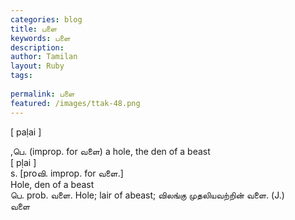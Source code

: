 ```yaml
---
categories: blog
title: பளை
keywords: பளை
description: 
author: Tamilan
layout: Ruby
tags: 
 
permalink: பளை
featured: /images/ttak-48.png
---
```

  
[ paḷai ]  
  
,பெ. (improp. for வளை) a hole, the den of a beast  
[ pḷai ]  
s. [proவி. improp. for வளை.]  
Hole, den of a beast  
பெ. prob. வளை. Hole; lair of abeast; விலங்கு முதலியவற்றின் வளை. (J.)  
வளை